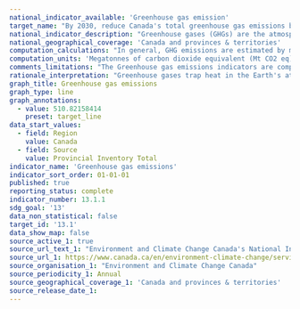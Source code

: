 ```yaml
---
national_indicator_available: 'Greenhouse gas emission'
target_name: "By 2030, reduce Canada's total greenhouse gas emissions by 30%, relative to 2005 emission levels; By 2050, achieve net-zero emissions."
national_indicator_description: "Greenhouse gases (GHGs) are the atmospheric gases responsible for causing global warming and climate change. The major GHGs are carbon dioxide (CO2), methane (CH4) and nitrous oxide (N20). (definition from United Nations Climate Change)"
national_geographical_coverage: 'Canada and provinces & territories'
computation_calculations: "In general, GHG emissions are estimated by multiplying activity data by the associated emission factor. Activity data refer to the quantitative amount of human activity resulting in emissions during a given time period. The annual activity data for fuel combustion sources, for example, are the total amounts of fuel burned over a year. Emission factors are based on samples of measurement data, and are representative rates of emissions for a given activity level under a given set of operating conditions. It is the estimated average emission rate of a given pollutant for a given source, relative to units of activity. Guidelines produced by the Intergovernmental Panel on Climate Change for countries reporting to the United Nations Framework Convention on Climate Change provide various methods for calculating GHG emissions from a given human activity. The methods for estimating emissions are divided into "tiers," each encompassing different levels of activity and technological detail. The same general structure is used for all tiers, while the level of detail at which the calculations are carried out can vary. Greenhouse gas emissions are reported in carbon dioxide equivalents (CO2 eq), determined by multiplying the amount of emissions of a particular greenhouse gas by the global warming potential of that gas. (ECCC)"
computation_units: 'Megatonnes of carbon dioxide equivalent (Mt CO2 eq)'
comments_limitations: "The Greenhouse gas emissions indicators are comprehensive but some emission sources have not been included in the indicators because they are not reported in the National Inventory Report. Owing to their relatively small contributions to the total emissions, these excluded sources do not significantly affect the overall completeness of the inventory. A detailed explanation of the excluded emission sources can be found in Annex 5 of the National Inventory Report. Although reported in the National Inventory Report, emissions and removals from the land use, land use change and forestry sector are excluded from national totals and subsequently not reported as part of the Greenhouse gas emissions indicators. (ECCC)"
rationale_interpretation: "Greenhouse gases trap heat in the Earth's atmosphere, just as the glass of a greenhouse keeps warm air inside. Human activity increases the amount of GHGs in the atmosphere, contributing to a warming of the Earth's surface. This is called the enhanced greenhouse effect. Over the past 200 years in particular, humans have released GHGs into the atmosphere primarily from burning fossil fuels. As a result, more heat is being trapped and the temperature of the planet is increasing. Sea levels are rising as the Arctic ice melts, and there are changes to the climate, such as more severe storms and heat waves. All of this impacts the environment, the economy and human health. The Greenhouse gas emissions indicators are used to track the progress of Canada's efforts to lower emissions and reach environmental performance objectives. They also support decision making on sustainable development. (ECCC)"
graph_title: Greenhouse gas emissions
graph_type: line
graph_annotations:
  - value: 510.82158414
    preset: target_line
data_start_values:
  - field: Region
    value: Canada
  - field: Source
    value: Provincial Inventory Total
indicator_name: 'Greenhouse gas emissions'
indicator_sort_order: 01-01-01
published: true
reporting_status: complete
indicator_number: 13.1.1
sdg_goal: '13'
data_non_statistical: false
target_id: '13.1'
data_show_map: false
source_active_1: true
source_url_text_1: "Environment and Climate Change Canada's National Inventory Report 1990-2018: Greenhouse Gas Sources and Sinks in Canada"
source_url_1: https://www.canada.ca/en/environment-climate-change/services/environmental-indicators/greenhouse-gas-emissions.html
source_organisation_1: "Environment and Climate Change Canada"
source_periodicity_1: Annual
source_geographical_coverage_1: 'Canada and provinces & territories'
source_release_date_1: 
---
```



